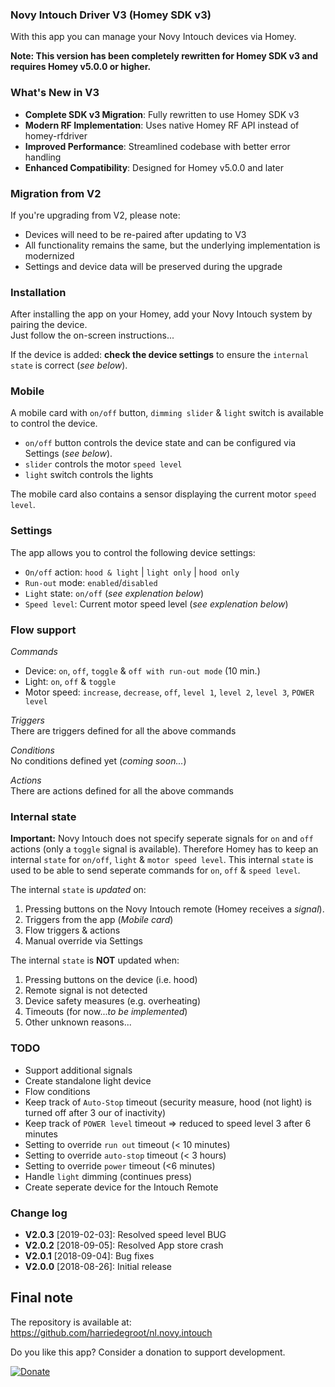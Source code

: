 ### Novy Intouch Driver V3 (Homey SDK v3)

With this app you can manage your Novy Intouch devices via Homey.

**Note: This version has been completely rewritten for Homey SDK v3 and requires Homey v5.0.0 or higher.**

### What's New in V3
- **Complete SDK v3 Migration**: Fully rewritten to use Homey SDK v3
- **Modern RF Implementation**: Uses native Homey RF API instead of homey-rfdriver
- **Improved Performance**: Streamlined codebase with better error handling
- **Enhanced Compatibility**: Designed for Homey v5.0.0 and later

### Migration from V2
If you're upgrading from V2, please note:
- Devices will need to be re-paired after updating to V3
- All functionality remains the same, but the underlying implementation is modernized
- Settings and device data will be preserved during the upgrade


### Installation
After installing the app on your Homey, add your Novy Intouch system by pairing the device.  
Just follow the on-screen instructions...

If the device is added: **check the device settings** to ensure the `internal state` is correct (*see below*).

### Mobile

A mobile card with `on/off` button, `dimming slider` & `light` switch is available to control the device.
- `on/off` button controls the device state and can be configured via Settings (*see below*).   
- `slider` controls the motor `speed level`
- `light` switch controls the lights

The mobile card also contains a sensor displaying the current motor `speed level`.

### Settings
The app allows you to control the following device settings:
- `On/off` action: `hood & light` | `light only` | `hood only`
- `Run-out` mode: `enabled`/`disabled`
- `Light` state: `on/off` (*see explenation below*)
- `Speed level`: Current motor speed level (*see explenation below*)

### Flow support

*Commands*

- Device: `on`, `off`, `toggle` & `off with run-out mode` (10 min.)
- Light: `on`, `off` & `toggle` 
- Motor speed: `increase`, `decrease`, `off`, `level 1`, `level 2`, `level 3`, `POWER level`

*Triggers*  
There are triggers defined for all the above commands

*Conditions*  
No conditions defined yet (*coming soon...*)

*Actions*  
There are actions defined for all the above commands

### Internal state
**Important:** Novy Intouch does not specify seperate signals for `on` and `off` actions (only a `toggle` signal is available).
Therefore Homey has to keep an internal `state` for `on/off`, `light` & `motor speed level`. This internal `state` is used to be able to send seperate commands for `on`, `off` & `speed level`.  

The internal `state` is *updated* on:
1. Pressing buttons on the Novy Intouch remote (Homey receives a *signal*).
2. Triggers from the app (*Mobile card*)
3. Flow triggers & actions
4. Manual override via Settings

The internal `state` is **NOT** updated when:
1. Pressing buttons on the device (i.e. hood)
2. Remote signal is not detected
3. Device safety measures (e.g. overheating)
4. Timeouts (for now...*to be implemented*)
5. Other unknown reasons...

### TODO
- Support additional signals
- Create standalone light device
- Flow conditions
- Keep track of `Auto-Stop` timeout (security measure, hood (not light) is turned off after 3 our of inactivity)
- Keep track of `POWER level` timeout => reduced to speed level 3 after 6 minutes
- Setting to override `run out` timeout (< 10 minutes)
- Setting to override `auto-stop` timeout (< 3 hours)
- Setting to override `power` timeout (<6 minutes)
- Handle `light` dimming (continues press)
- Create seperate device for the Intouch Remote

### Change log

- **V2.0.3** [2019-02-03]: Resolved speed level BUG
- **V2.0.2** [2018-09-05]: Resolved App store crash
- **V2.0.1** [2018-09-04]: Bug fixes
- **V2.0.0** [2018-08-26]: Initial release

## Final note ##
The repository is available at: https://github.com/harriedegroot/nl.novy.intouch

Do you like this app? Consider a donation to support development. 
 
[![Donate][pp-donate-image]][pp-donate-link]

[v1-link]: https://github.com/ralfvd/be.novy.intouch
[v1-author]: https://github.com/ralfvd/be.novy.intouch
[pp-donate-link]: https://www.paypal.me/harriedegroot
[pp-donate-image]: https://img.shields.io/badge/Donate-PayPal-green.svg
